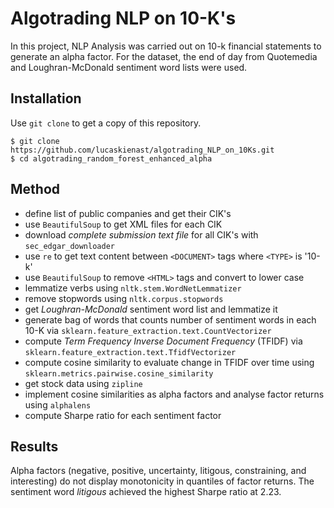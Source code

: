 # Algotrading NLP on 10-K's
In this project, NLP Analysis was carried out on 10-k financial statements to generate an alpha factor. For the dataset, the end of day from Quotemedia and Loughran-McDonald sentiment word lists were used.

## Installation
Use `git clone` to get a copy of this repository.

```
$ git clone https://github.com/lucaskienast/algotrading_NLP_on_10Ks.git
$ cd algotrading_random_forest_enhanced_alpha
```

## Method
- define list of public companies and get their CIK's
- use `BeautifulSoup` to get XML files for each CIK
- download _complete submission text file_ for all CIK's with `sec_edgar_downloader`
- use `re` to get text content between `<DOCUMENT>` tags where `<TYPE>` is '10-k'
- use `BeautifulSoup` to remove `<HTML>` tags and convert to lower case
- lemmatize verbs using `nltk.stem.WordNetLemmatizer`
- remove stopwords using `nltk.corpus.stopwords`
- get _Loughran-McDonald_ sentiment word list and lemmatize it
- generate bag of words that counts number of sentiment words in each 10-K via `sklearn.feature_extraction.text.CountVectorizer`
- compute _Term Frequency Inverse Document Frequency_ (TFIDF) via `sklearn.feature_extraction.text.TfidfVectorizer`
- compute cosine similarity to evaluate change in TFIDF over time using `sklearn.metrics.pairwise.cosine_similarity`
- get stock data using `zipline`
- implement cosine similarities as alpha factors and analyse factor returns using `alphalens`
- compute Sharpe ratio for each sentiment factor

## Results
Alpha factors (negative, positive, uncertainty, litigous, constraining, and interesting) do not display monotonicity in quantiles of factor returns. The sentiment word _litigous_ achieved the highest Sharpe ratio at 2.23.
